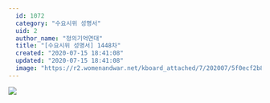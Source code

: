 ```yaml
---
  id: 1072
  category: "수요시위 성명서"
  uid: 2
  author_name: "정의기억연대"
  title: "[수요시위 성명서] 1448차"
  created: "2020-07-15 18:41:08"
  updated: "2020-07-15 18:41:08"
  image: "https://r2.womenandwar.net/kboard_attached/7/202007/5f0ecf2b8056b1571948.jpg"
---
```

![](https://r2.womenandwar.net/kboard_attached/7/202007/5f0ecf2b8056b1571948.jpg)